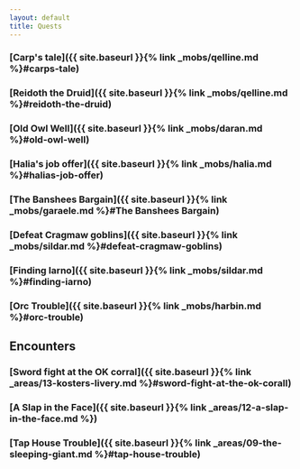 ```yaml
---
layout: default
title: Quests
---
```

### [Carp's tale]({{ site.baseurl }}{% link _mobs/qelline.md %}#carps-tale)
### [Reidoth the Druid]({{ site.baseurl }}{% link _mobs/qelline.md %}#reidoth-the-druid)
### [Old Owl Well]({{ site.baseurl }}{% link _mobs/daran.md %}#old-owl-well)
### [Halia's job offer]({{ site.baseurl }}{% link _mobs/halia.md %}#halias-job-offer)
### [The Banshees Bargain]({{ site.baseurl }}{% link _mobs/garaele.md %}#The Banshees Bargain)
### [Defeat Cragmaw goblins]({{ site.baseurl }}{% link _mobs/sildar.md %}#defeat-cragmaw-goblins)
### [Finding Iarno]({{ site.baseurl }}{% link _mobs/sildar.md %}#finding-iarno)
### [Orc Trouble]({{ site.baseurl }}{% link _mobs/harbin.md %}#orc-trouble)

## Encounters

### [Sword fight at the OK corral]({{ site.baseurl }}{% link _areas/13-kosters-livery.md %}#sword-fight-at-the-ok-corall)
### [A Slap in the Face]({{ site.baseurl }}{% link _areas/12-a-slap-in-the-face.md %})
### [Tap House Trouble]({{ site.baseurl }}{% link _areas/09-the-sleeping-giant.md %}#tap-house-trouble)

